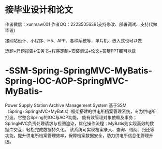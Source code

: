 # 接毕业设计和论文
作者微信：xunmaw001  作者QQ：2223505639(支持修改、部署调试、支持代做毕设)

接网站设计、小程序、H5、APP、各种系统等，单片机、嵌入式也可以做

选题+开题报告+任务书+程序定制+安装测试+论文+答辩PPT都可以做
# -SSM-Spring-SpringMVC-MyBatis-Spring-IOC-AOP-SpringMVC-MyBatis-
Power Supply Station Archive Management System
基于SSM（Spring+SpringMVC+MyBatis）框架搭建的供电所档案管理系统，专为供电所打造。它整合Spring的IOC与AOP功能，
能有效管理对象依赖及事务；SpringMVC负责处理请求与视图渲染，优化操作流程；MyBatis则实现高效的数据库交互，轻松完成数据持久化。
该系统可实现档案录入、查询、借阅、归还等功能，提升供电所档案管理效率，保障档案数据安全，助力供电所信息化管理升级。 

